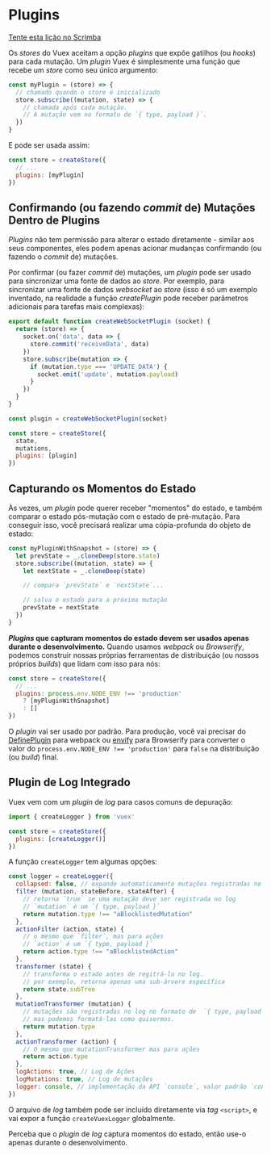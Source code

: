 # Plugins

<div class="scrimba"><a href="https://scrimba.com/p/pnyzgAP/cvp8ZkCR" target="_blank" rel="noopener noreferrer">Tente esta lição no Scrimba</a></div>

Os _stores_ do Vuex aceitam a opção _plugins_ que expõe gatilhos (ou _hooks_) para cada mutação. Um _plugin_ Vuex é simplesmente uma função que recebe um _store_ como seu único argumento:

```js
const myPlugin = (store) => {
  // chamado quando o store é inicializado
  store.subscribe((mutation, state) => {
    // chamada após cada mutação.
    // A mutação vem no formato de `{ type, payload }`.
  })
}
```

E pode ser usada assim:

```js
const store = createStore({
  // ...
  plugins: [myPlugin]
})
```

## Confirmando (ou fazendo _commit_ de) Mutações Dentro de Plugins

_Plugins_ não tem permissão para alterar o estado diretamente - similar aos seus componentes, eles podem apenas acionar mudanças confirmando (ou fazendo o _commit_ de) mutações.

Por confirmar (ou fazer _commit_ de) mutações, um _plugin_ pode ser usado para sincronizar uma fonte de dados ao _store_. Por exemplo, para sincronizar uma fonte de dados _websocket_ ao _store_ (isso é só um exemplo inventado, na realidade a função _createPlugin_ pode receber parâmetros adicionais para tarefas mais complexas):

```js
export default function createWebSocketPlugin (socket) {
  return (store) => {
    socket.on('data', data => {
      store.commit('receiveData', data)
    })
    store.subscribe(mutation => {
      if (mutation.type === 'UPDATE_DATA') {
        socket.emit('update', mutation.payload)
      }
    })
  }
}
```

```js
const plugin = createWebSocketPlugin(socket)

const store = createStore({
  state,
  mutations,
  plugins: [plugin]
})
```

## Capturando os Momentos do Estado

Às vezes, um _plugin_ pode querer receber "momentos" do estado, e também comparar o estado pós-mutação com o estado de pré-mutação. Para conseguir isso, você precisará realizar uma cópia-profunda do objeto de estado:

```js
const myPluginWithSnapshot = (store) => {
  let prevState = _.cloneDeep(store.state)
  store.subscribe((mutation, state) => {
    let nextState = _.cloneDeep(state)

    // compara `prevState` e `nextState`...

    // salva o estado para a próxima mutação
    prevState = nextState
  })
}
```

**_Plugins_ que capturam momentos do estado devem ser usados apenas durante o desenvolvimento.** Quando usamos _webpack_ ou _Browserify_, podemos construir nossas próprias ferramentas de distribuição (ou nossos próprios _builds_) que lidam com isso para nós:

```js
const store = createStore({
  // ...
  plugins: process.env.NODE_ENV !== 'production'
    ? [myPluginWithSnapshot]
    : []
})
```

O _plugin_ vai ser usado por padrão. Para produção, você vai precisar do [DefinePlugin](https://webpack.js.org/plugins/define-plugin/) para webpack ou [envify](https://github.com/hughsk/envify) para Browserify para converter o valor do `process.env.NODE_ENV !== 'production'` para `false` na distribuição (ou _build_) final.

## Plugin de Log Integrado

Vuex vem com um _plugin_ de _log_ para casos comuns de depuração:

```js
import { createLogger } from 'vuex'

const store = createStore({
  plugins: [createLogger()]
})
```

A função `createLogger` tem algumas opções:

```js
const logger = createLogger({
  collapsed: false, // expande automaticamente mutações registradas no log
  filter (mutation, stateBefore, stateAfter) {
    // retorna `true` se uma mutação deve ser registrada no log
    // `mutation` é um `{ type, payload }`
    return mutation.type !== "aBlocklistedMutation"
  },
  actionFilter (action, state) {
    // o mesmo que `filter`, mas para ações
    // `action` é um `{ type, payload }`
    return action.type !== "aBlocklistedAction"
  },
  transformer (state) {
    // transforma o estado antes de regitrá-lo no log.
    // por exemplo, retorna apenas uma sub-árvore específica
    return state.subTree
  },
  mutationTransformer (mutation) {
    // mutações são registradas no log no formato de  `{ type, payload }`
    // mas podemos formatá-las como quisermos.
    return mutation.type
  },
  actionTransformer (action) {
    // O mesmo que mutationTransformer mas para ações
    return action.type
  },
  logActions: true, // Log de Ações
  logMutations: true, // Log de mutações
  logger: console, // implementação da API `console`, valor padrão `console`
})
```

O arquivo de _log_ também pode ser incluído diretamente via _tag_ `<script>`, e vai expor a função `createVuexLogger` globalmente.

Perceba que o _plugin_ de _log_ captura momentos do estado, então use-o apenas durante o desenvolvimento.
